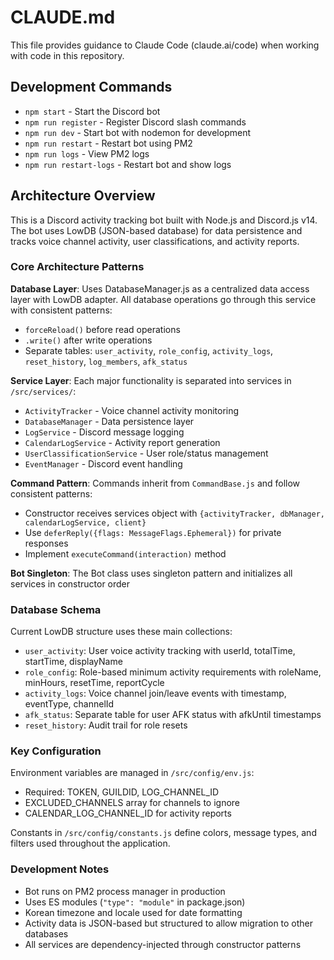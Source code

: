 # CLAUDE.md

This file provides guidance to Claude Code (claude.ai/code) when working with code in this repository.

## Development Commands

- `npm start` - Start the Discord bot
- `npm run register` - Register Discord slash commands
- `npm run dev` - Start bot with nodemon for development
- `npm run restart` - Restart bot using PM2
- `npm run logs` - View PM2 logs
- `npm run restart-logs` - Restart bot and show logs

## Architecture Overview

This is a Discord activity tracking bot built with Node.js and Discord.js v14. The bot uses LowDB (JSON-based database) for data persistence and tracks voice channel activity, user classifications, and activity reports.

### Core Architecture Patterns

**Database Layer**: Uses DatabaseManager.js as a centralized data access layer with LowDB adapter. All database operations go through this service with consistent patterns:
- `forceReload()` before read operations
- `.write()` after write operations
- Separate tables: `user_activity`, `role_config`, `activity_logs`, `reset_history`, `log_members`, `afk_status`

**Service Layer**: Each major functionality is separated into services in `/src/services/`:
- `ActivityTracker` - Voice channel activity monitoring
- `DatabaseManager` - Data persistence layer
- `LogService` - Discord message logging
- `CalendarLogService` - Activity report generation
- `UserClassificationService` - User role/status management
- `EventManager` - Discord event handling

**Command Pattern**: Commands inherit from `CommandBase.js` and follow consistent patterns:
- Constructor receives services object with `{activityTracker, dbManager, calendarLogService, client}`
- Use `deferReply({flags: MessageFlags.Ephemeral})` for private responses
- Implement `executeCommand(interaction)` method

**Bot Singleton**: The Bot class uses singleton pattern and initializes all services in constructor order

### Database Schema

Current LowDB structure uses these main collections:
- `user_activity`: User voice activity tracking with userId, totalTime, startTime, displayName
- `role_config`: Role-based minimum activity requirements with roleName, minHours, resetTime, reportCycle
- `activity_logs`: Voice channel join/leave events with timestamp, eventType, channelId
- `afk_status`: Separate table for user AFK status with afkUntil timestamps
- `reset_history`: Audit trail for role resets

### Key Configuration

Environment variables are managed in `/src/config/env.js`:
- Required: TOKEN, GUILDID, LOG_CHANNEL_ID
- EXCLUDED_CHANNELS array for channels to ignore
- CALENDAR_LOG_CHANNEL_ID for activity reports

Constants in `/src/config/constants.js` define colors, message types, and filters used throughout the application.

### Development Notes

- Bot runs on PM2 process manager in production
- Uses ES modules (`"type": "module"` in package.json)
- Korean timezone and locale used for date formatting
- Activity data is JSON-based but structured to allow migration to other databases
- All services are dependency-injected through constructor patterns